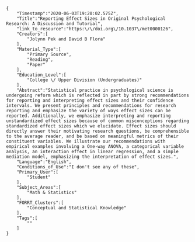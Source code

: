 
    {
        "Timestamp":"2020-06-03T19:20:02.575Z",
        "Title":"Reporting Effect Sizes in Original Psychological Research: A Discussion and Tutorial",
        "link_to_resource":"https:\/\/doi.org\/10.1037\/met0000126",
        "Creators":[
            "Jolynn Pek and David B Flora"
        ],
        "Material_Type":[
            "Primary Source",
            "Reading",
            "Paper"
        ],
        "Education_Level":[
            "College \/ Upper Division (Undergraduates)"
        ],
        "Abstract":"Statistical practice in psychological science is undergoing reform which is reflected in part by strong recommendations for reporting and interpreting effect sizes and their confidence intervals. We present principles and recommendations for research reporting and emphasize the variety of ways effect sizes can be reported. Additionally, we emphasize interpreting and reporting unstandardized effect sizes because of common misconceptions regarding standardized effect sizes which we elucidate. Effect sizes should directly answer their motivating research questions, be comprehensible to the average reader, and be based on meaningful metrics of their constituent variables. We illustrate our recommendations with empirical examples involving a One-way ANOVA, a categorical variable analysis, an interaction effect in linear regression, and a simple mediation model, emphasizing the interpretation of effect sizes.",
        "Language":"English",
        "Conditions_of_Use":"I don't see any of these",
        "Primary_User":[
            "Student"
        ],
        "Subject_Areas":[
            "Math & Statistics"
        ],
        "FORRT_Clusters":[
            "Conceptual and Statistical Knowledge"
        ],
        "Tags":[
            ""
        ]
    }
